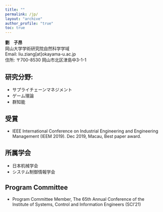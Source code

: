 ```yaml
---
title: ""
permalink: /jp/
layout: "archive"
author_profile: "true"
toc: true
---
```


__劉　子昂__　  
岡山大学学術研究院自然科学学域   
Email: liu.ziang[at]okayama-u.ac.jp   
住所: 〒700-8530 岡山市北区津島中3-1-1   

## 研究分野: 
- サプライチェーンマネジメント
- ゲーム理論
- 群知能

## 受賞
- IEEE International Conference on Industrial Engineering and Engineering Management (IEEM 2019). Dec 2019, Macau, Best paper award.

## 所属学会
- 日本机械学会
- システム制御情報学会

## Program Committee
- Program Committee Member, The 65th Annual Conference of the Institute of Systems, Control and Information Engineers (SCI’21)